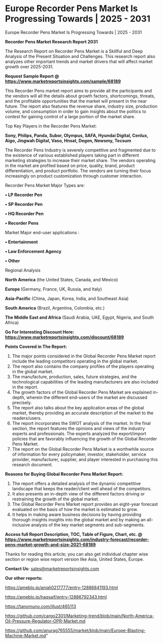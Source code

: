 # Europe Recorder Pens Market Is Progressing Towards | 2025 - 2031
Europe Recorder Pens Market Is Progressing Towards | 2025 - 2031

<strong>Recorder Pens Market Research Report 2031</strong>

The Research Report on Recorder Pens Market is a Skillful and Deep Analysis of the Present Situation and Challenges. This research report also analyzes other important trends and market drivers that will affect market growth over 2025-2031.

<strong>Request Sample Report @ <a href=https://www.marketreportsinsights.com/sample/68189>https://www.marketreportsinsights.com/sample/68189</a></strong>

This Recorder Pens market report aims to provide all the participants and the vendors will all the details about growth factors, shortcomings, threats, and the profitable opportunities that the market will present in the near future. The report also features the revenue share, industry size, production volume, and consumption in order to gain insights about the politics to contest for gaining control of a large portion of the market share.

Top Key Players in the Recorder Pens Market:

<strong>Sony, Philips, Panda, Subor, Olympus, SAFA, Hyundai Digital, Cenlux, Aigo, Jingwah Digital, Vaso, Hnsat, Degen, Newsmy, Tecsum</strong>

The Recorder Pens Industry is severely competitive and fragmented due to the existence of various established players taking part in different marketing strategies to increase their market share. The vendors operating in the market are profiled based on price, quality, brand, product differentiation, and product portfolio. The vendors are turning their focus increasingly on product customization through customer interaction.

Recorder Pens Market Major Types are:

<strong>• LP Recorder Pen

• SP Recorder Pen

• HQ Recorder Pen

• Recorder Pens</strong>

Market Major end-user applications :

<strong>• Entertainment

• Law Enforcement Agency

• Other</strong>

Regional Analysis

</u><strong><b>North America</b></strong> (the United States, Canada, and Mexico)

<strong><b>Europe </b></strong>(Germany, France, UK, Russia, and Italy)

<strong><b>Asia-Pacific</b></strong> (China, Japan, Korea, India, and Southeast Asia)

<strong><b>South America</b></strong> (Brazil, Argentina, Colombia, etc.)

<strong><b>The Middle East and Africa</b></strong> (Saudi Arabia, UAE, Egypt, Nigeria, and South Africa)

<strong>Go For Interesting Discount Here: <a href=https://www.marketreportsinsights.com/discount/68189>https://www.marketreportsinsights.com/discount/68189</a></strong>

<strong>Points Covered in The Report:</strong>
<ol>
  <li>The major points considered in the Global Recorder Pens Market report include the leading competitors operating in the global market.</li>
  <li>The report also contains the company profiles of the players operating in the global market.</li>
  <li>The manufacture, production, sales, future strategies, and the technological capabilities of the leading manufacturers are also included in the report.</li>
  <li>The growth factors of the Global Recorder Pens Market are explained in-depth, wherein the different end-users of the market are discussed precisely.</li>
  <li>The report also talks about the key application areas of the global market, thereby providing an accurate description of the market to the readers/users.</li>
  <li>The report incorporates the SWOT analysis of the market. In the final section, the report features the opinions and views of the industry experts and professionals. The experts analyzed the export/import policies that are favorably influencing the growth of the Global Recorder Pens Market.</li>
  <li>The report on the Global Recorder Pens Market is a worthwhile source of information for every policymaker, investor, stakeholder, service provider, manufacturer, supplier, and player interested in purchasing this research document.</li>
</ol>
<strong>Reasons for Buying Global Recorder Pens Market Report:</strong>

<ol>
  <li>The report offers a detailed analysis of the dynamic competitive landscape that keeps the reader/client well ahead of the competitors.</li>
  <li>It also presents an in-depth view of the different factors driving or restraining the growth of the global market.</li>
  <li>The Global Recorder Pens Market report provides an eight-year forecast evaluated on the basis of how the market is estimated to grow.</li>
  <li>It helps in making aware business decisions by having providing thorough insights insights into the global market and by making an all-inclusive analysis of the key market segments and sub-segments.</li>
</ol>
<strong>Access full Report Description, TOC, Table of Figure, Chart, etc. @ <a href=https://www.marketreportsinsights.com/industry-forecast/recorder-pens-market-growth-and-size-2021-68189>https://www.marketreportsinsights.com/industry-forecast/recorder-pens-market-growth-and-size-2021-68189</a></strong>


Thanks for reading this article; you can also get individual chapter wise section or region wise report version like Asia, United States, Europe.

<strong>Contact Us:</strong>
sales@marketreportsinsights.com

<strong>Our other reports:</strong>

<a href=https://ameblo.jp/anjali0217777/entry-12886841193.html>https://ameblo.jp/anjali0217777/entry-12886841193.html</a>

<a href=https://ameblo.jp/haqsaif/entry-12886792343.html>https://ameblo.jp/haqsaif/entry-12886792343.html</a>

<a href=https://tanomuno.com/illust/465113>https://tanomuno.com/illust/465113</a>

<a href=https://github.com/cargo2301/Marketing-trend/blob/main/North-America-Oil-Pressure-Regulator-OPR-Market.md>https://github.com/cargo2301/Marketing-trend/blob/main/North-America-Oil-Pressure-Regulator-OPR-Market.md</a>

<a href=https://github.com/anurag765555/market/blob/main/Europe-Blasting-Machine-Market.md>https://github.com/anurag765555/market/blob/main/Europe-Blasting-Machine-Market.md</a>"

